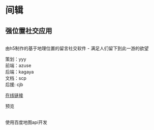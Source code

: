 
<h1>间辑</h1>
<h2>强位置社交应用</h2>
<img src="http://azusebox.moe/wp-content/uploads/2018/09/图片1.png" alt="">

<p>
    由h5制作的基于地理位置的留言社交软件 - 满足人们留下到此一游的欲望<br>
</p>
<p>
    策划：yyy <br>
    前端：azuse <br>
    后端：kagaya <br> 
    文档：scp <br>
    后援: cjb
</p>
<div class="divider"></div>
<a href="http://www.kgyzone.cn/app/baidu">在线链接</a>
<p>预览</p>
<img src="http://azusebox.moe/wp-content/uploads/2018/09/图片2.png" alt="">
<img src="http://azusebox.moe/wp-content/uploads/2018/09/图片3.png" alt="">
<img src="http://azusebox.moe/wp-content/uploads/2018/09/图片5.png" alt="">
<img src="http://azusebox.moe/wp-content/uploads/2018/09/图片4.png" alt="">
<div class="divider"></div>
<label for="">使用百度地图api开发</label>







<!--<h1>SPACE NOTE alpha版制作备忘录</h1>
<p>
<ul>
  <li><del>读取服务器消息记录并显示</del>√</li>
  <li>在自己的位置发布信息</li>
  <li>登录系统 头像等等</li>
  <li><del>头像放到气泡内</del>√</li>
  <li>气泡内有日期 点击气泡展开详细信息</li>
  <li>用代码设定地图中心时 所有气泡重新绘制</li>
  <li>放上舰娘们沉没的地点，可以在舰娘沉没的地点讨论（etc.大凤沉没的马里亚纳海沟 用来做防波堤的秋月）让人可以在下面讨论喜欢的舰娘，也可以发图片prprpr（支持bbs code）</li>
  <li>著名战斗的位置（etc.苏里高海战 莱特湾海战 珊瑚海 还有欧洲东线 西线的著名战役的位置）附带简单的介绍（来自维基百科），让人可以在帖子下面讨论，（科普，吵架，什么都行），链接附到维基百科如果他们想进一步了解的话</li>
  <li>著名地点应该也可以讨论（etc. 吴港 横须贺 佐世保 珍珠港 ）</li>
  <li>暂时面向<del>伪</del>军宅 做好还可以发到nga你说是不是</li>
  <li>主要就是想让人可以通过地图从太空看二战，对二战的整个战役（etc.大平洋战场）有地理上的概念（etc.所罗门的疯狗所罗门到底在哪 太平洋战役开始的时候IJN三波主力分别出击阿留申、中途岛、菲律宾是什么概念（z舰队沉没的具体位置））</li>
  <li>还可以加上找到的舰娘残骸的位置 附上残骸图片 链接到找到残骸的新闻（当然是英文原版）</li>
  <li>不止是军宅的位置讨论 死宅们应该可以讨论秋叶原 讨论animate 虎穴 melonbooks</li>
  <li>当然圣地应该可以标注出来给人讨论 附上圣地巡礼的照片（照片哪来 最好能从推特自动抓取）</li>
  <li>当然这个app的目的本来是只能在自己的坐标发帖的，上述行为发帖都是管理员，管理员有权限添加地理百科条目，一般用户可以在下面跟帖，管理员才用类wiki的形式</li>
  <li>添加了大量气泡之后应该给气泡分类 比如舰娘沉没位置 战役位置 圣地位置 etc. 可以只显示期中一类（<b>其实就一个小应用，比如舰娘沉没位置就可以做成一个独立的应用 战役地理百科又是一个小应用 圣地百科又是一个应用 可以自己选要打开什么应用。也就是说，间迹只是一个框架，基于间迹可以自由开发小应用，成熟之后还可以开放接口，邀请所有人来开放自己想要的地理应用。</b>我们提供只是百度地图的接口翻译，bbs系统，登录系统，服务器。） 也可以添加“一键换一批”的功能</li>
  <li><h2>地理百科 GEOwiki</h2></li>
  <li><b>但是这不影响这是个聊天转件，因为最开始就说了这个软件应该是一个开放的设计，店铺可以入驻打广告，摩拜单车可以把单车位置放进来。地理wiki只是一个应用。不影响间迹app的主题</b></li>
  <li>为了一开始推行方便 地理wiki可以先设定为<del>死宅</del>地理wiki</li>
  <li><h2>添加防止数据库注入！！！</h2></li>

</ul>
</p>
<img src="http://azusebox.moe/wp-content/uploads/2018/04/S80424-200648.jpg">-->
